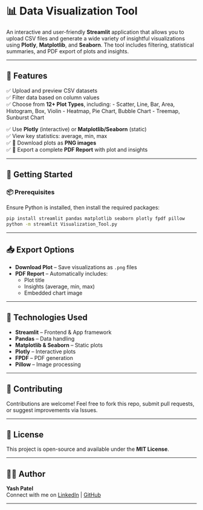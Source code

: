 # 📊 Data Visualization Tool

An interactive and user-friendly **Streamlit** application that allows you to upload CSV files and generate a wide variety of insightful visualizations using **Plotly**, **Matplotlib**, and **Seaborn**. The tool includes filtering, statistical summaries, and PDF export of plots and insights.

---

## 🔧 Features

✅ Upload and preview CSV datasets  
✅ Filter data based on column values  
✅ Choose from **12+ Plot Types**, including:
    - Scatter, Line, Bar, Area, Histogram, Box, Violin
    - Heatmap, Pie Chart, Bubble Chart
    - Treemap, Sunburst Chart  

✅ Use **Plotly** (interactive) or **Matplotlib/Seaborn** (static)  
✅ View key statistics: average, min, max  
✅ 📸 Download plots as **PNG images**  
✅ 📄 Export a complete **PDF Report** with plot and insights  

---
## 🚀 Getting Started

### 📦 Prerequisites

Ensure Python is installed, then install the required packages:

```bash
pip install streamlit pandas matplotlib seaborn plotly fpdf pillow
python -m streamlit Visualization_Tool.py
```
---
## 📥 Export Options

- **Download Plot** – Save visualizations as `.png` files  
- **PDF Report** – Automatically includes:
  - Plot title  
  - Insights (average, min, max)  
  - Embedded chart image  

---

## 📌 Technologies Used

- **Streamlit** – Frontend & App framework  
- **Pandas** – Data handling  
- **Matplotlib & Seaborn** – Static plots  
- **Plotly** – Interactive plots  
- **FPDF** – PDF generation  
- **Pillow** – Image processing  

---

## 🤝 Contributing

Contributions are welcome! Feel free to fork this repo, submit pull requests, or suggest improvements via Issues.

---

## 📃 License

This project is open-source and available under the **MIT License**.

---

## 🙋‍♂️ Author

**Yash Patel**  
Connect with me on [LinkedIn](https://www.linkedin.com/in/yash-patel-bb2984303/) | [GitHub](https://github.com/YashPatel5652)

---
